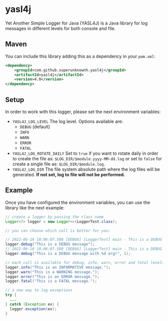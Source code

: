 # yasl4j

Yet Another Simple Logger for Java (YASL4J) is a Java library for log messages in different levels for both console and file.

## Maven

You can include this library adding this as a dependency in your `pom.xml`:

```xml
<dependency>
    <groupId>com.github.superunknownh.yasl4j</groupId>
    <artifactId>yasl4j</artifactId>
    <version>4.0</version>
</dependency>
```

## Setup

In order to work with this logger, please set the next environment variables: 

  - `YASL4J_LOG_LEVEL` The log level. Options available are:
    - `DEBUG` (default) 
    - `INFO`
    - `WARN` 
    - `ERROR`
    - `FATAL`
  - `YASL4J_LOG_ROTATE_DAILY` Set to `true` if you want to rotate daily in order to create the file as: `$LOG_DIR/$module.yyyy-MM-dd.log` or set to `false` for create a single file as: `$LOG_DIR/$module.log.`
  - `YASL4J_LOG_DIR` The file system absolute path where the log files will be generated. <b>If not set, log to file will not be performed.</b>

## Example

Once you have configured the environment variables, you can use the library like the next example:

```java
// create a logger by passing the class name
Logger<?> logger = new Logger<>(LoggerTest.class);

// you can choose which call is better for you:

// 2022-06-16 18:06:07.508 [DEBUG] [LoggerTest] main - This is a DEBUG message.
logger.debug("This is a DEBUG message");
// 2022-06-16 18:06:07.508 [DEBUG] [LoggerTest] main - This is a DEBUG message with 1 arg!
logger.debug("This is a DEBUG message with %d arg!", 1);

// each call is available for debug, info, warn, error and fatal levels
logger.info("This is an INFORMATIVE message.");
logger.warn("This is a WARNING message.");
logger.error("This is an ERROR message.");
logger.fatal("This is a FATAL message.");

// a new way to log exceptions
try {
  ...
} catch (Exception ex) {
  logger.exception(ex);
}
```